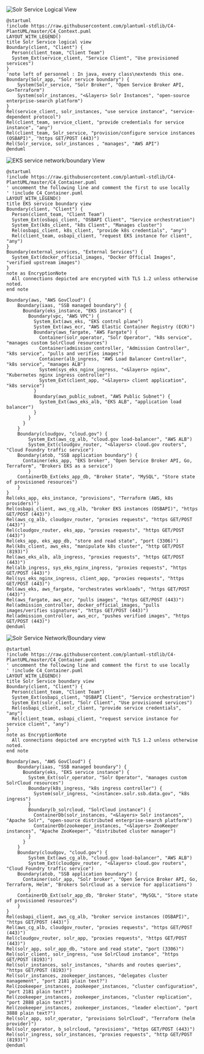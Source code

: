 ![Solr Service Logical View](http://www.plantuml.com/plantuml/png/RPD1Zzem48Nl-HNJFRIW0ZcKqwgg5YYYIBIW9cXLgL9aaW7SEdRacR2Bgltl7KD2HTaRZFs-D_CcVY1MdklIH6-qpKrT8EoPAxgFOw-U1ZlD-tfJ4_hSMKRBWzoLSMMK3Pe-SM7q9fuC-wjGMdzTnAKYHY-bR18Kppoe0dqn-h5SfzdZFFsIBQQpwRVFdMx4cWr2ueo71Fr1vmZ6xNIk31mqFaLZLzj2-MCdDrgyUt0tEVsuwyAV2625dfnj3ZD6LLvkG2h_xhfoAJaIOvbDdxb3Pu_iGcjD6wfKreHGUNVGf9t50Xe92UebUcST8nZSChWjL2TtYmRkOMxXbpge7k01_H5oeuX-MXaURK70UqqWkC6_WSBCcQegiRmQVvGkOTDSQgPiHpXhcePQtTYxt-X3vyiAROjfoZ1QpNimS-zJz5vjdJydSW5I06fBhAoCA8oFRuqwegTFvvtCswF0TyBlawkzuD4o-ifhmZwXylaUAgEuCNY9lgEvoVh6goPiquMs7doQMhz0CIn46_R1BdT6s4A-NlVDIa_BAn1oZq6ibI6GnbwrKlRu6lE_d2-VGvmxkzMxsjysJj1P9cE9knkufmS4isaQhvP92ftXy4EtCRfcNuS28YsLLRjpuAF718GemWS98hoXlm00)
```plantuml
@startuml
!include https://raw.githubusercontent.com/plantuml-stdlib/C4-PlantUML/master/C4_Context.puml
LAYOUT_WITH_LEGEND()
title Solr Service logical view
Boundary(client, "Client") {
  Person(client_team, "Client Team")
  System_Ext(service_client, "Service Client", "Use provisioned services")
}
'note left of personnel : In java, every class\nextends this one.
Boundary(Solr_app, "Solr service boundary") {
    System(Solr_service, "Solr Broker", "Open Service Broker API, Go+Terraform")
    System(solr_instances, "<&layers> Solr Instances", "open-source enterprise-search platform")
}
Rel(service_client, solr_instances, "use service instance", "service-dependent protocol")
Rel(client_team, service_client, "provide credentials for service instance", "any")
Rel(client_team, Solr_service, "provision/configure service instances (OSBAPI)", "https GET/POST (443)")
Rel(Solr_service, solr_instances , "manages", "AWS API")
@enduml
```

![EKS service network/boundary View](http://www.plantuml.com/plantuml/svg/dLPHRnit37wkVmMNXyq6MdjTYw4RXg6nusP1tSRhkIlsTD3TqOuGdNGJTNQC8VzzaYphBATUa3wTH94VoO-KU6_9C6tQMlI-ux8KROLmOqn3luv6ccs6Asvksg8brAMI1gKPbgeUDO99P_E2J2LuCPgyVZ5teiyVPgEQaK5jHVd4MZ0kKGyRX_y3jD8QrnO4p0t2KWcXDbokG5WbOBA2v9XhiYi5rZa8LJ8XjXOZHldGmUpyx-lFY_pBrUAFV3Qzd7wyw0zwXXk1C7sV0Q5UynAXKAsicDx2ckEcDmwxVYcuTVqSpYP-SJQ0Vti0SzIaP3ZC3R8wQi32xiu6LYdRai4wdzwPlgA2DJoFODVP-7n-1G7J2h8GXTBb3PBHp70bZr5ktr07OJS7zX-OP2iai2Gudhtb9nJ7ZXE4Hgirhz09eTHOMIbdWXmSazi8aIHvd8Z6VreauvdaaWoJfIkXXfr6XtNVKOft1hLa8W_KarMQ1XbaGUQ8JhElL7cBEbVB9I-vjUOrMtdR2ty0r-40hlo1Sxr6pPSSAsWRCjec03iZ7uzK1e4HJ6MfjutZ-wELM9_dGa2ffCJI2GagR7XfB0hJ2EYrtMvZxm0iPXcy7Fu4hHH81CgsgDvmGd3erR27ilBBNfS-sxYWpxzaSAdM4w7QAkGA47KuOqufoyPG-yfMiJ-3SgAEjvJlsRTcXyM8wed1kYb337_D9ubAGhaDDRVO0T9TTQq4k6jkSV_7fDG1VIeO6Lv2l9AserQSZDv2VphvD4XG3XdAbqolcC60yswtEueKEjm-AQ5prQ1cHcb7dTt3TTYVXViI6ivjw_s5QSce6fowhmLe9DLgtu4dNB6gvaHSoJmm8j3dknV398g_uhXfXI3_h8NkfD2Kf_s9mbPtfP4eq35Jh88n4wx0-gIx9C_psJWuI8lMfwslSIvNNDuT-FdjUy6sgEbty2SEwtrRe9Pea7Oo2DhGyP3uI1eZF2EiQHBmdHYiMF3Ilth7IGmSq07g_QcMQTh2OkJK5ZR6mDJSoo3pijW-frizjsI7TdUCsUL1P20SxqNWFQOQWafNuNkVtklIjTXAhIskNmxjsaTr8g9o5GAAsZw65p66a6PNtHGaEiorQWtgbFg8kJiaXxQx1EzSm7eBHZFtgdQrw3thA3Ug26_K0KVfE_Nii8yzlKqJw2sqkjqbO6-fXFq077insEdu72xLSrYWjZ4eNJlDtI61isS4x22kZlvdqUD5uJa8VlEgY12G6MRG3yvjzkVCJs2ZD08vEQWb-E7eRZC-V1BkxVHmap4cTFJ-HblFQCm0-hPKVWP36BsQt0lubJcTr7x7L39Y2VgxNuY1y-3_pE1okXZDhxC5z5-_VhN7FGGwxWKVw1stO66AqoDW3m020Kz7YeP9RSYNW4d7EAk0zZLgb3RGV_Ngnv-3VV8dr0sfcadUjC9QEPBZlr08vI2IDoz_YQ4a5pzzQf-OL6ASFAlVZda29dbCdmWP-Kh7RFVdQQ4sIj-wX-Onh0GYZFumuy9OUmJXn30zyQ-N8e_Y02M-aioq-jky9O6J9G42SFLu2czHLcqj_WC0)

```plantuml
@startuml
!include https://raw.githubusercontent.com/plantuml-stdlib/C4-PlantUML/master/C4_Container.puml
' uncomment the following line and comment the first to use locally
' !include C4_Container.puml
LAYOUT_WITH_LEGEND()
title EKS service boundary view
Boundary(client, "Client") {
  Person(client_team, "Client Team")
  System_Ext(osbapi_client, "OSBAPI Client", "Service orchestration")
  System_Ext(k8s_client, "k8s Client", "Manages cluster")
  Rel(osbapi_client, k8s_client, "provide k8s credentials", "any")
  Rel(client_team, osbapi_client, "request EKS instance for client", "any")
}
Boundary(external_services, "External Services") {
  System_Ext(docker_official_images, "Docker Official Images", "verified upstream images")
}
note as EncryptionNote
  All connections depicted are encrypted with TLS 1.2 unless otherwise noted.
end note

Boundary(aws, "AWS GovCloud") {
    Boundary(iaas, "SSB managed boundary") {
      Boundary(eks_instance, "EKS instance") {
        Boundary(vpc, "AWS VPC") {
          System_Ext(aws_eks, "EKS control plane")
          System_Ext(aws_ecr, "AWS Elastic Container Registry (ECR)")
          Boundary(aws_fargate, "AWS Fargate") {
            Container(solr_operator, "Solr Operator", "k8s service", "manages custom SolrCloud resources")
            Container(admission_controller, "Admission Controller", "k8s service", "pulls and verifies images")
            Container(alb_ingress, "AWS Load Balancer Controller", "k8s service", "manages ALB")
            System(sys_eks_nginx_ingress, "<&layers> nginx", "Kubernetes nginx ingress controller")
            System_Ext(client_app, "<&layers> client application", "k8s service")    
          }
          Boundary(aws_public_subnet, "AWS Public Subnet") {
            System_Ext(aws_eks_alb, "EKS ALB", "application load balancer")
          }
        }
      }
    }
    Boundary(cloudgov, "cloud.gov") {
        System_Ext(aws_cg_alb, "cloud.gov load-balancer", "AWS ALB")
        System_Ext(cloudgov_router, "<&layers> cloud.gov routers", "Cloud Foundry traffic service")
	Boundary(atob, "SSB application boundary") {
	  Container(eks_app, "EKS broker", "Open Service Broker API, Go, Terraform", "Brokers EKS as a service")
        }
	ContainerDb_Ext(eks_app_db, "Broker State", "MySQL", "Store state of provisioned resources")
    }
}
Rel(eks_app, eks_instance, "provisions", "Terraform (AWS, k8s providers)")
Rel(osbapi_client, aws_cg_alb, "broker EKS instances (OSBAPI)", "https GET/POST (443)")
Rel(aws_cg_alb, cloudgov_router, "proxies requests", "https GET/POST (443)")
Rel(cloudgov_router, eks_app, "proxies requests", "https GET/POST (443)")
Rel(eks_app, eks_app_db, "store and read state", "port (3306)")
Rel(k8s_client, aws_eks, "manipulate k8s cluster", "http GET/POST (8193)")
Rel(aws_eks_alb, alb_ingress, "proxies requests", "https GET/POST (443)")
Rel(alb_ingress, sys_eks_nginx_ingress, "proxies requests", "https GET/POST (443)")
Rel(sys_eks_nginx_ingress, client_app, "proxies requests", "https GET/POST (443)")
Rel(aws_eks, aws_fargate, "orchestrates workloads", "https GET/POST (443)")
Rel(aws_fargate, aws_ecr, "pulls images", "https GET/POST (443)")
Rel(admission_controller, docker_official_images, "pulls images/verifies signatures", "https GET/POST (443)")
Rel(admission_controller, aws_ecr, "pushes verified images", "https GET/POST (443)")
@enduml
```

![Solr Service Network/Boundary view](http://www.plantuml.com/plantuml/png/jLNVRzis47wE_ufR7ZO7IEob2GPl6BewgPSMTPjiSb1iBm8bNMmY5Adng3ZUaFzzHycYfSX5K0nxiadUVVVTZ-_qXfomhipLu1kfKrLc22ld2lffFBPYFLfAjogJaj2cHZlKRfIQV5meeRtF2RbCoMHyUNvouwzkFyx7kI27bg_YI_OGKgCT5Hx_EoWrE-SC0cw5S6UKCckfbw3O28JEeFCiBV4_0nmSb4c5KXl622px0URJFwvl5_7dzujtyNnsDVlqTdWqSD8fXCWe2n7Q1vaY9ARKcR0RU92u7bniJyDKIOvz38UNrP_38_Xd0723bepUFiOEHHuiOC6dmoCsYZRaC8zdZsveA165Z0FOTNGnlNaFMqo-Q5WOcwwGd1LE6lqSXPZl3iEpRo7S4a9XpOCaziGCg4Qa2kHtLCyvTC4gpmmRBqWjPlmYXI8FBlGcu7IIVfwOnRzAvXzmf2OdTEhxQiDbRRt3VHfeun04mKodTbFut3_n3GUSAWMfqHfJVqcGOI5JXna8Yu2rDP_MF92mc4TmEde5fLP818RdnQub8NZqR3H0dLL_1xlkYZKnY-dd2AxCmwKoPRPjC42maK9ueoYwW5neiMpLDWnDy6hvuRrtcts8UiLeMVVxQmgqmXdRTFXwU_RbgkCJf2KvauD_hqY3HJAbRRhzZCZzX68M5DjuGdo2xGcyUgrH2gsdv9tOkqki9hLp_xb9ulN8luo8ab4cd1WjpSDX1xxDvQdFAeczV-hfirj8PN-H08AgtoODfTgk8lMj4XkqzBgMT7ZoXAQ5O4bL3_ve2jGdTR4Wa-IiJ4e_GQWTsi9AmXD2mIg4GWd7K-krl9_6tyRS8nRu9Iv_6lF1l-yd55xzNPj9gag_AxV3PZjLRFy-TSUqgYGtWT6glrL3zW-Q7_iuNSP29MrhK4Pa9ubGdYhJgeKndLymXJv821XRmxnj9_KTPlrO9LxtzrTFs6x0MN5t9zD671pZO2TBPvAjv4HHA9bMwx2hjeDMC-g9ODD6D8arztKAB1yTTln5TGsyUezPyCUmG6k5x_4nl4ELU_lQX5hQ4WGYI9YDsvIwCtxGcWvVea0hpf803P4J3dseZvlejtcr_9sn2EJlmTorjtXFs4-yBFSiyqv3w-HxMuTWM7zsZdpCwdCELxF5-EOwMi3m_FpiY6Dux3POlydCxb4os7RJqmjWFO3Ggg-6sdbswqfL-OJsrH8PK5FVmbW7mxEpxtze8uIQFLji9I7qjz0-IfFJ7pkSslBlhIPQ2PjHpSvNW81pjHBfQv7tRviC5Iw5X-skZHor2pLuTJevzUjCQd3uw7xPHWY8BuTfm5EZx-IojDNm_m_u5eEqTkYJoUI_eIiK6OEZmhI3VDP3xizPvuCSbDdQ3nujx14Ohb3bjO8vPEXb5wVxwGkWByz_6DZ-f7rPJNlcwmtghCpLlm00)

```plantuml
@startuml
!include https://raw.githubusercontent.com/plantuml-stdlib/C4-PlantUML/master/C4_Container.puml
' uncomment the following line and comment the first to use locally
' !include C4_Container.puml
LAYOUT_WITH_LEGEND()
title Solr Service boundary view
Boundary(client, "Client") {
  Person(client_team, "Client Team")
  System_Ext(osbapi_client, "OSBAPI Client", "Service orchestration")
  System_Ext(solr_client, "Solr Client", "Use provisioned services")
  Rel(osbapi_client, solr_client, "provide service credentials", "any")
  Rel(client_team, osbapi_client, "request service instance for service client", "any")
}
note as EncryptionNote
  All connections depicted are encrypted with TLS 1.2 unless otherwise noted.
end note

Boundary(aws, "AWS GovCloud") {
    Boundary(iaas, "SSB managed boundary") {
      Boundary(eks, "EKS service instance") {
        System_Ext(solr_operator, "Solr Operator", "manages custom SolrCloud resources")
        Boundary(k8s_ingress, "k8s ingress controller") {    
          System(solr_ingress, "<instance>.solr.ssb.data.gov", "k8s ingress")
        }
        Boundary(b_solrcloud, "SolrCloud instance") {
          ContainerDb(solr_instances, "<&layers> Solr instances", "Apache Solr", "open-source distributed enterprise-search platform")
          ContainerDb(zookeeper_instances, "<&layers> ZooKeeper instances", "Apache ZooKeeper", "distributed cluster manager")
        }
      }
    }
    Boundary(cloudgov, "cloud.gov") {
        System_Ext(aws_cg_alb, "cloud.gov load-balancer", "AWS ALB")
        System_Ext(cloudgov_router, "<&layers> cloud.gov routers", "Cloud Foundry traffic service")
	Boundary(atob, "SSB application boundary") {
	  Container(solr_app, "Solr broker", "Open Service Broker API, Go, Terraform, Helm", "Brokers SolrCloud as a service for applications")
        }
	ContainerDb_Ext(solr_app_db, "Broker State", "MySQL", "Store state of provisioned resources")
    }
}
Rel(osbapi_client, aws_cg_alb, "broker service instances (OSBAPI)", "https GET/POST (443)")
Rel(aws_cg_alb, cloudgov_router, "proxies requests", "https GET/POST (443)")
Rel(cloudgov_router, solr_app, "proxies requests", "https GET/POST (443)")
Rel(solr_app, solr_app_db, "store and read state", "port (3306)")
Rel(solr_client, solr_ingress, "use SolrCloud instance", "https GET/POST (8193)")
Rel(solr_instances, solr_instances, "shards and routes queries", "https GET/POST (8193)")
Rel(solr_instances, zookeeper_instances, "delegates cluster management", "port 2181 plain text?")
Rel(zookeeper_instances, zookeeper_instances, "cluster configuration", "port 2181 plain text?")
Rel(zookeeper_instances, zookeeper_instances, "cluster replication", "port 2888 plain text?")
Rel(zookeeper_instances, zookeeper_instances, "leader election", "port 3888 plain text?")
Rel(solr_app, solr_operator, "provisions SolrCloud", "Terraform (helm provider)")
Rel(solr_operator, b_solrcloud, "provisions", "https GET/POST (443)")
Rel(solr_ingress, solr_instances, "proxies requests", "http GET/POST (8193)")
@enduml
```
